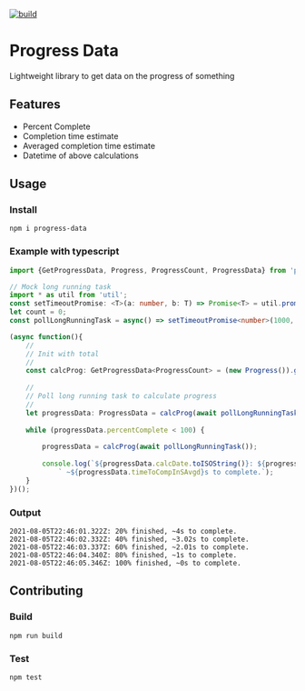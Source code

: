 [![build](https://github.com/andrew-surratt/progress-data/actions/workflows/main.yml/badge.svg)](https://github.com/andrew-surratt/progress-data/actions/workflows/main.yml)

# Progress Data
Lightweight library to get data on the progress of something

## Features

* Percent Complete
* Completion time estimate
* Averaged completion time estimate
* Datetime of above calculations

## Usage

### Install

`npm i progress-data`

### Example with typescript

```typescript
import {GetProgressData, Progress, ProgressCount, ProgressData} from 'progress-data';

// Mock long running task
import * as util from 'util';
const setTimeoutPromise: <T>(a: number, b: T) => Promise<T> = util.promisify(setTimeout);
let count = 0;
const pollLongRunningTask = async() => setTimeoutPromise<number>(1000, count++);

(async function(){
    //
    // Init with total
    //
    const calcProg: GetProgressData<ProgressCount> = (new Progress()).getProgress(5);
    
    //
    // Poll long running task to calculate progress
    //
    let progressData: ProgressData = calcProg(await pollLongRunningTask());
    
    while (progressData.percentComplete < 100) {
        
        progressData = calcProg(await pollLongRunningTask());
        
        console.log(`${progressData.calcDate.toISOString()}: ${progressData.percentComplete}% finished,` +
            ` ~${progressData.timeToCompInSAvgd}s to complete.`);
    }
})();
```

### Output

```
2021-08-05T22:46:01.322Z: 20% finished, ~4s to complete.
2021-08-05T22:46:02.332Z: 40% finished, ~3.02s to complete.
2021-08-05T22:46:03.337Z: 60% finished, ~2.01s to complete.
2021-08-05T22:46:04.340Z: 80% finished, ~1s to complete.
2021-08-05T22:46:05.346Z: 100% finished, ~0s to complete.
```

## Contributing

### Build
`npm run build`

### Test
`npm test`
